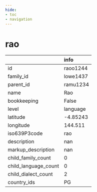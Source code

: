 ```yaml
---
hide:
- toc
- navigation
---
```

# rao
|                      | info     |
|:---------------------|:---------|
| id                   | raoo1244 |
| family_id            | lowe1437 |
| parent_id            | ramu1234 |
| name                 | Rao      |
| bookkeeping          | False    |
| level                | language |
| latitude             | -4.85243 |
| longitude            | 144.511  |
| iso639P3code         | rao      |
| description          | nan      |
| markup_description   | nan      |
| child_family_count   | 0        |
| child_language_count | 0        |
| child_dialect_count  | 2        |
| country_ids          | PG       |